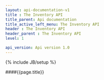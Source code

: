 ```yaml
---
layout: api-documentation-v1
title : The Inventory API
title_parent: Api documentation
title_active_left_menu: The Inventory API
header : The Inventory API
header_parent : The Inventory API
level: 1

api_version: Api version 1.0
---
```

{% include JB/setup %}

####{{page.title}}
 
